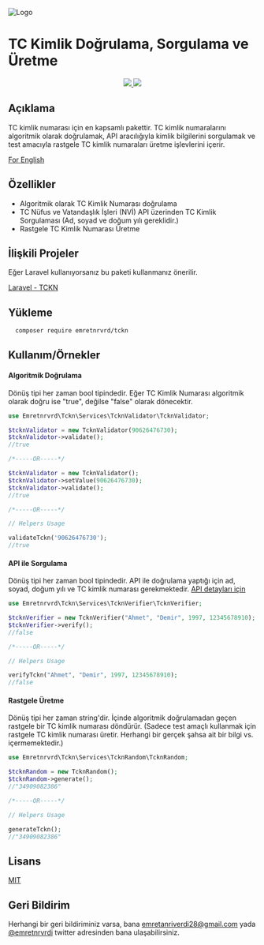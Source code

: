 ![Logo](https://repository-images.githubusercontent.com/631359345/366305c0-4516-41f7-8cdc-954dad970ffd)

    
# TC Kimlik Doğrulama, Sorgulama ve Üretme

<div align="center">
  <a href="https://github.com/emretnrvrd/tckn-php/blob/main/LICENSE"> 
    <img src="https://img.shields.io/badge/License-MIT-green.svg">
  </a>
  <a href="https://github.com/emretnrvrd/tckn-php/blob/main/composer.json"> 
    <img src="https://img.shields.io/badge/PHP->=7.4-blue">
  </a>
</div>

## Açıklama

TC kimlik numarası için en kapsamlı pakettir. TC kimlik numaralarını algoritmik olarak doğrulamak, API aracılığıyla kimlik bilgilerini sorgulamak ve test amacıyla rastgele TC kimlik numaraları üretme işlevlerini içerir.

[For English](https://github.com/emretnrvrd/tckn-php/blob/main/README_EN.md)


## Özellikler

- Algoritmik olarak TC Kimlik Numarası doğrulama
- TC Nüfus ve Vatandaşlık İşleri (NVİ) API üzerinden TC Kimlik Sorgulaması (Ad, soyad ve doğum yılı gereklidir.)
- Rastgele TC Kimlik Numarası Üretme

  
## İlişkili Projeler

Eğer Laravel kullanıyorsanız bu paketi kullanmanız önerilir.

[Laravel - TCKN](https://github.com/emretnrvrd/tckn-laravel)

  
## Yükleme 

```bash 
  composer require emretnrvrd/tckn
```
    
## Kullanım/Örnekler


#### Algoritmik Doğrulama
Dönüş tipi her zaman bool tipindedir. Eğer TC Kimlik Numarası algoritmik olarak doğru ise "true", değilse "false" olarak dönecektir. 
```php
use Emretnrvrd\Tckn\Services\TcknValidator\TcknValidator;

$tcknValidator = new TcknValidator(90626476730);
$tcknValidotor->validate();
//true

/*-----OR-----*/

$tcknValidator = new TcknValidator();
$tcknValidator->setValue(90626476730);
$tcknValidator->validate();
//true

/*-----OR-----*/

// Helpers Usage

validateTckn('90626476730');
//true
```

#### API ile Sorgulama
Dönüş tipi her zaman bool tipindedir. API ile doğrulama yaptığı için ad, soyad, doğum yılı ve TC kimlik numarası gerekmektedir.
[API detayları için](https://tckimlik.nvi.gov.tr/Service/KPSPublic.asmx?op=TCKimlikNoDogrula)

```php
use Emretnrvrd\Tckn\Services\TcknVerifier\TcknVerifier;

$tcknVerifier = new TcknVerifier("Ahmet", "Demir", 1997, 12345678910);
$tcknVerifier->verify();
//false

/*-----OR-----*/

// Helpers Usage

verifyTckn("Ahmet", "Demir", 1997, 12345678910);
//false
```


#### Rastgele Üretme
Dönüş tipi her zaman string'dir. İçinde algoritmik doğrulamadan geçen rastgele bir TC kimlik numarası döndürür. (Sadece test amaçlı kullanmak için rastgele TC kimlik numarası üretir. Herhangi bir gerçek şahsa ait bir bilgi vs. içermemektedir.)

```php
use Emretnrvrd\Tckn\Services\TcknRandom\TcknRandom;

$tcknRandom = new TcknRandom();
$tcknRandom->generate();
//"34909082386"

/*-----OR-----*/

// Helpers Usage

generateTckn();
//"34909082386"
```
## Lisans

[MIT](https://github.com/emretnrvrd/tckn-php/blob/main/LICENSE)

  
## Geri Bildirim

Herhangi bir geri bildiriminiz varsa, bana emretanriverdi28@gmail.com yada [@emretnrvrdi](https://twitter.com/emretnrvrdi) twitter adresinden bana ulaşabilirsiniz.

  

